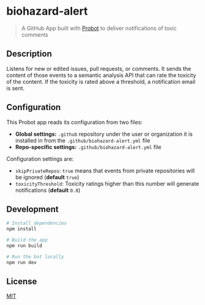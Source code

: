 # biohazard-alert

> A GitHub App built with [Probot](https://github.com/probot/probot) to deliver notifications of toxic comments

## Description

Listens for new or edited issues, pull requests, or comments. It sends the content of those events to a semantic analysis API that can rate the toxicity of the content. If the toxicity is rated above a threshold, a notification email is sent.

## Configuration

This Probot app reads its configuration from two files:

* **Global settings:** `.github` repository under the user or organization it is installed in from the `.github/biohazard-alert.yml` file
* **Repo-specific settings:** `.github/biohazard-alert.yml` file

Configuration settings are:

* `skipPrivateRepos`: `true` means that events from private repositories will be ignored (**default** `true`)
* `toxicityThreshold`: Toxicity ratings higher than this number will generate notifications (**default** `0.8`)

## Development

```sh
# Install dependencies
npm install

# Build the app
npm run build

# Run the bot locally
npm run dev
```

## License

[MIT](LICENSE.md)
